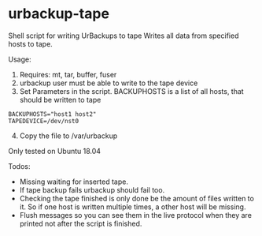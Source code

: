 # urbackup-tape
Shell script for writing UrBackups to tape
Writes all data from specified hosts to tape.

Usage:

  1. Requires: mt, tar, buffer, fuser
  2. urbackup user must be able to write to the tape device
  3. Set Parameters in the script. BACKUPHOSTS is a list of all hosts, that should be written to tape
    
    BACKUPHOSTS="host1 host2"
    TAPEDEVICE=/dev/nst0

  4. Copy the file to /var/urbackup
  
 
Only tested on Ubuntu 18.04 


Todos: 
- Missing waiting for inserted tape.
- If tape backup fails urbackup should fail too.
- Checking the tape finished is only done be the amount of files written to it. So if one host is written multiple times, a other host will be missing. 
- Flush messages so you can see them in the live protocol when they are printed not after the script is finished.

 

